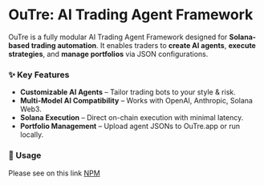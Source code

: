 # OuTre: AI Trading Agent Framework

OuTre is a fully modular AI Trading Agent Framework designed for **Solana-based trading automation**. It enables traders to **create AI agents**, **execute strategies**, and **manage portfolios** via JSON configurations.

### ✨ Key Features
- **Customizable AI Agents** – Tailor trading bots to your style & risk.
- **Multi-Model AI Compatibility** – Works with OpenAI, Anthropic, Solana Web3.
- **Solana Execution** – Direct on-chain execution with minimal latency.
- **Portfolio Management** – Upload agent JSONs to OuTre.app or run locally.

### 🔧 Usage
Please see on this link [NPM](https://www.npmjs.com/package/@outre-ai/core)
